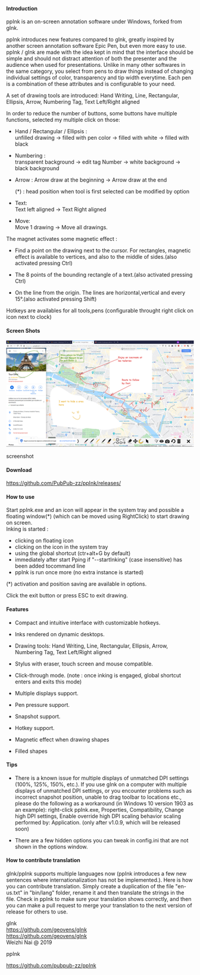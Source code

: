 #### Introduction

ppInk is an on-screen annotation software under Windows, forked from gInk.

ppInk introduces new features compared to gInk, greatly inspired by another
screen annotation software Epic Pen, but even more easy to use. ppInk / gInk are
made with the idea kept in mind that the interface should be simple and should
not distract attention of both the presenter and the audience when used for
presentations. Unlike in many other softwares in the same category, you select
from pens to draw things instead of changing individual settings of color,
transparency and tip width everytime. Each pen is a combination of these
attributes and is configurable to your need.

A set of drawing tools are introduced: Hand Writing, Line, Rectangular,
Ellipsis, Arrow, Numbering Tag, Text Left/Right aligned

In order to reduce the number of buttons, some buttons have multiple functions,
selected my multiple click on those:

-   Hand / Rectangular / Ellipsis :  
    unfilled drawing -\> filled with pen color -\> filled with white -\> filled
    with black

-   Numbering :  
    transparent background -\> edit tag Number -\> white background -\> black background

-   Arrow :
    Arrow draw at the beginning -\> Arrow draw at the end
    
    (*) : head position when tool is first selected can be modified by option

-   Text:  
    Text left aligned -\> Text Right aligned

-   Move:  
    Move 1 drawing -\> Move all drawings.

The magnet activates some magnetic effect :

-   Find a point on the drawing next to the cursor. For rectangles, magnetic
    effect is available to vertices, and also to the middle of sides.(also activated pressing Ctrl)

-   The 8 points of the bounding rectangle of a text.(also activated pressing Ctrl)

-   On the line from the origin. The lines are horizontal,vertical and every 15°.(also activated pressing Shift)

Hotkeys are availables for all tools,pens (configurable throught right click on icon next to clock)

#### Screen Shots

![](screenshot1.png)

screenshot

#### Download

<https://github.com/PubPub-zz/ppInk/releases/>

#### How to use

Start ppInk.exe and an icon will appear in the system tray and possible a floating window(\*)
(which can be moved using RightClick) to start drawing on screen.  
Inking is started :
 - clicking on floating icon
 - clicking on the icon in the system tray
 - using the global shortcut (ctr+alt+G by default)
 - immediately after start Pping if "--startInking" (case insensitive) has been added tocommand line
 - ppInk is run once more (no extra instance is started)

(\*) activation and position saving are available in options.

Click the exit button or press ESC to exit drawing.

#### Features

-   Compact and intuitive interface with customizable hotkeys.

-   Inks rendered on dynamic desktops.

-   Drawing tools: Hand Writing, Line, Rectangular, Ellipsis, Arrow, Numbering
    Tag, Text Left/Right aligned

-   Stylus with eraser, touch screen and mouse compatible.

-   Click-through mode. (note : once inking is engaged, global shortcut enters and exits this mode)

-   Multiple displays support.

-   Pen pressure support.

-   Snapshot support.

-   Hotkey support.

-   Magnetic effect when drawing shapes

-   Filled shapes

#### Tips

-   There is a known issue for multiple displays of unmatched DPI settings
    (100%, 125%, 150%, etc.). If you use gInk on a computer with multiple
    displays of unmatched DPI settings, or you encounter problems such as
    incorrect snapshot position, unable to drag toolbar to locations etc.,
    please do the following as a workaround (in Windows 10 version 1903 as an
    example): right-click ppInk.exe, Properties, Compatibility, Change high DPI
    settings, Enable override high DPI scaling behavior scaling performed by:
    Application. (only after v1.0.9, which will be released soon)

-   There are a few hidden options you can tweak in config.ini that are not
    shown in the options window.

#### How to contribute translation

gInk/ppInk supports multiple languages now (ppInk introduces a few new sentences
where internationalization has not be implemented.). Here is how you can
contribute translation. Simply create a duplication of the file "en-us.txt" in
"bin/lang" folder, rename it and then translate the strings in the file. Check
in ppInk to make sure your translation shows correctly, and then you can make a
pull request to merge your translation to the next version of release for others
to use.

gInk  
https://github.com/geovens/gInk  
https://github.com/geovens/gInk  
Weizhi Nai \@ 2019

ppInk

<https://github.com/pubpub-zz/ppInk>
